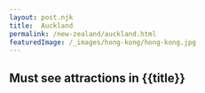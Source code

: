 ```yaml
---
layout: post.njk
title:  Auckland
permalink: /new-zealand/auckland.html
featuredImage: /_images/hong-kong/hong-kong.jpg
---
```

## Must see attractions in {{title}}